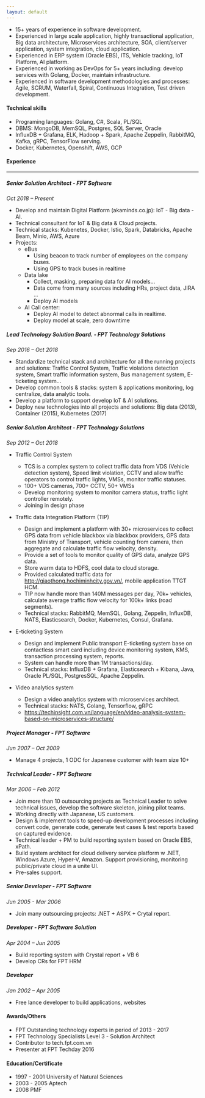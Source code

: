 ```yaml
---
layout: default
---
```


- 15+ years of experience in software development.
- Experienced in large scale application, highly transactional application, Big data architecture, Microservices architecture, SOA, client/server application, system integration, cloud application.
- Experienced in ERP system (Oracle EBS), ITS, Vehicle tracking, IoT Platform, AI platform.
- Experienced in working as DevOps for 5+ years including: develop services with Golang, Docker, maintain infrastructure.
- Experienced in software development methodologies and processes: Agile, SCRUM, Waterfall, Spiral, Continuous Integration, Test driven development.

#### **Technical skills**
- Programing languages: Golang, C#, Scala, PL/SQL
- DBMS: MongoDB, MemSQL, Postgres, SQL Server, Oracle
- InfluxDB + Grafana, ELK, Hadoop + Spark, Apache Zeppelin, RabbitMQ, Kafka, gRPC, TensorFlow serving.
- Docker, Kubernetes, Openshift, AWS, GCP

#### **Experience**
----------
##### **Senior Solution Architect - FPT Software**
*Oct 2018 – Present*
- Develop and maintain Digital Platform (akaminds.co.jp): IoT - Big data - AI.
- Technical consultant for IoT & Big data & Cloud projects.
- Technical stacks: Kubenetes, Docker, Istio, Spark, Databricks, Apache Beam, Minio, AWS, Azure
- Projects:
  - eBus
    - Using beacon to track number of employees on the company buses. 
    - Using GPS to track buses in realtime
  - Data lake 
    - Collect, masking, preparing data for AI models... 
    - Data come from many sources including HRs, project data, JIRA ...
    - Deploy AI models 
  - AI Call center: 
    - Deploy AI model to detect abnormal calls in realtime.
    - Deploy model at scale, zero downtime
  
##### **Lead Technology Solution Board.  - FPT Technology Solutions**
*Sep 2016 – Oct 2018*
- Standardize technical stack and architecture for all the running projects and solutions: Traffic Control System, Traffic violations detection system, Smart traffic information system, Bus management system, E-ticketing system...
- Develop common tools & stacks: system & applications monitoring, log centralize, data analytic tools.
- Develop a platform to support develop IoT & AI solutions.
- Deploy new technologies into all projects and solutions: Big data (2013), Container (2015), Kubernetes (2017)

##### **Senior Solution Architect - FPT Technology Solutions**
*Sep 2012 – Oct 2018* 
- Traffic Control System
  - TCS is a complex system to collect traffic data from VDS (Vehicle detection system), Speed limit violation, CCTV and allow traffic operators to control traffic lights, VMSs, monitor traffic statuses.
  - 100+ VDS cameras, 700+ CCTV, 50+ VMSs
  - Develop monitoring system to monitor camera status, traffic light controller remotely.
  - Joining in design phase

- Traffic data Integration Platform (TIP) 
  - Design and implement a platform with 30+ microservices to collect GPS data from vehicle blackbox via blackbox providers, GPS data from Ministry of Transport, vehicle counting from camera, then aggregate and calculate traffic flow velocity, density.
  - Provide a set of tools to monitor quality of GPS data, analyze GPS data.
  - Store warm data to HDFS, cool data to cloud storage.
  - Provided calculated traffic data for http://giaothong.hochiminhcity.gov.vn/, mobile application TTGT HCM. 
  - TIP now handle more than 140M messages per day, 70k+ vehicles, calculate average traffic flow velocity for 100k+ links (road segments).
  - Technical stacks: RabbitMQ, MemSQL, Golang, Zeppelin, InfluxDB, NATS, Elasticsearch, Docker, Kubernetes, Consul, Grafana.

- E-ticketing System
  - Design and implement Public transport E-ticketing system base on contactless smart card including device monitoring system, KMS, transaction processing system, reports.
  - System can handle more than 1M transactions/day.
  - Technical stacks: InfluxDB + Grafana, Elasticsearch + Kibana, Java, Oracle PL/SQL, PostgresSQL, Apache Zeppelin.

- Video analytics system
  - Design a video analytics system with microservices architect.
  - Technical stacks: NATS, Golang, Tensorflow, gRPC
  - https://techinsight.com.vn/language/en/video-analysis-system-based-on-microservices-structure/

##### **Project Manager - FPT Software**
*Jun 2007 – Oct 2009*
- Manage 4 projects, 1 ODC for Japanese customer with team size 10+

##### **Technical Leader - FPT Software**
*Mar 2006 – Feb 2012*
- Join more than 10 outsourcing projects as Technical Leader to solve technical issues, develop the software skeleton, joining pilot teams.
- Working directly with Japanese, US customers.
- Design & implement tools to speed-up development processes including convert code, generate code, generate test cases & test reports based on captured evidence.
- Technical leader + PM to build reporting system based on Oracle EBS, xPath.
- Build system architect for cloud delivery service platform w .NET, Windows Azure, Hyper-V, Amazon. Support provisioning, monitoring public/private cloud in a unite UI.
- Pre-sales support.

##### **Senior Developer - FPT Software**
*Jun 2005 - Mar 2006*
- Join many outsourcing projects: .NET + ASPX + Crytal report.

##### **Developer - FPT Software Solution**
*Apr 2004 – Jun 2005*
- Build reporting system with Crystal report + VB 6
- Develop CRs for FPT HRM

##### **Developer**
*Jan 2002 – Apr 2005*
- Free lance developer to build applications, websites 

#### Awards/Others
- FPT Outstanding technology experts in period of 2013 - 2017
- FPT Technology Specialists Level 3 - Solution Architect
- Contributor to tech.fpt.com.vn
- Presenter at FPT Techday 2016

#### Education/Certificate
- 1997 - 2001 University of Natural Sciences
- 2003 - 2005 Aptech
- 2008 PMF